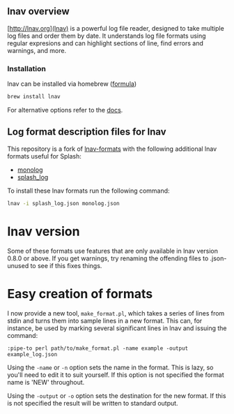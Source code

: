 ## lnav overview
[http://lnav.org](lnav) is a powerful log file reader, designed to take
multiple log files and order them by date.  It understands log file formats
using regular expresions and can highlight sections of line, find errors
and warnings, and more.

### Installation
lnav can be installed via homebrew ([formula](https://formulae.brew.sh/formula/lnav))
```sh
brew install lnav
```
For alternative options refer to the [docs](https://docs.lnav.org/en/latest/intro.html#installation).
## Log format description files for lnav

This repository is a fork of [lnav-formats](https://github.com/PaulWay/lnav-formats) with the following additional lnav formats useful for Splash:
* [monolog](monolog.json)
* [splash_log](splash_log.json)

To install these lnav formats run the following command:
```sh
lnav -i splash_log.json monolog.json
```
# lnav version

Some of these formats use features that are only available in lnav version
0.8.0 or above.  If you get warnings, try renaming the offending files to
.json-unused to see if this fixes things.

# Easy creation of formats

I now provide a new tool, `make_format.pl`, which takes a series of lines from
stdin and turns them into sample lines in a new format.  This can, for
instance, be used by marking several significant lines in lnav and issuing the
command:

`:pipe-to perl path/to/make_format.pl -name example -output example_log.json`

Using the `-name` or `-n` option sets the name in the format.  This is lazy,
so you'll need to edit it to suit yourself.  If this option is not specified
the format name is 'NEW' throughout.

Using the `-output` or `-o` option sets the destination for the new format.
If this is not specified the result will be written to standard output.
